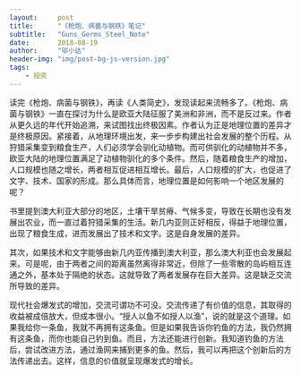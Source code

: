 ```yaml
---
layout:     post
title:      "《枪炮、病菌与钢铁》笔记"
subtitle:   "Guns_Germs_Steel_Note"
date:       2018-08-19
author:     "邬小达"
header-img: "img/post-bg-js-version.jpg"
tags:
    - 投资
---
```


读完《枪炮、病菌与钢铁》，再读《人类简史》，发现读起来流畅多了。《枪炮、病菌与钢铁》一直在探讨为什么是欧亚大陆征服了美洲和非洲，而不是反过来。作者从更久远的年代开始追溯，来试图找出终极因素。作者认为正是地理位置的差异才是终极原因。紧接着，从地理环境出发，来一步步构建出社会发展的整个历程。从狩猎采集变到粮食生产，人们必须学会驯化动植物。而可供驯化的动植物并不多，欧亚大陆的地理位置满足了动植物驯化的多个条件。然后，随着粮食生产的增加，人口规模也随之增长，两者相互促进相互增长。最后，人口规模的扩大，也促进了文字、技术、国家的形成。那么具体而言，地理位置是如何影响一个地区发展的呢？

书里提到澳大利亚大部分的地区，土壤干旱贫瘠、气候多变，导致在长期也没有发展出农业，而一直过着狩猎采集的生活。新几内亚则正好相反，得益于地理位置，出现了粮食生成，进而发展出了技术和文字。这是自身发展的差异。

其次，如果技术和文字能够由新几内亚传播到澳大利亚，那么澳大利亚也会发展起来。可是呢，由于两者之间的距离虽然离得非常近，但除了一些零散的岛屿相互连通之外，基本处于隔绝的状态。这就导致了两者发展存在巨大差异。这是缺乏交流所导致的差异。

现代社会爆发式的增加，交流可谓功不可没。交流传递了有价值的信息，其取得的收益被成倍放大，但成本很小。“授人以鱼不如授人以渔”，说的就是这个道理。如果我给你一条鱼，我就不再拥有这条鱼。但是如果我告诉你钓鱼的方法，我仍然拥有这条鱼，而你也能自己钓到鱼。而且，方法还能进行创新。我知道钓鱼的方法后，尝试改进方法，通过渔网来捕到更多的鱼。然后，我可以再把这个创新后的方法传递出去。这样，信息的价值就呈现爆发式的增长。
